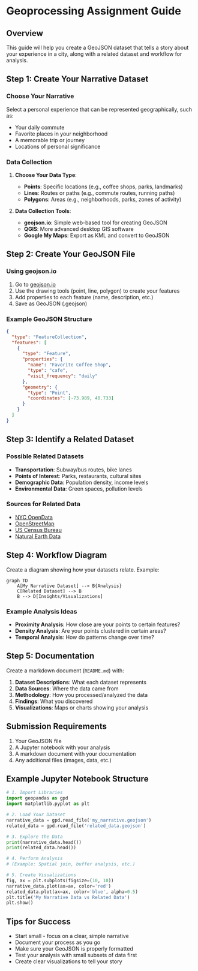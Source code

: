 # Geoprocessing Assignment Guide

## Overview
This guide will help you create a GeoJSON dataset that tells a story about your experience in a city, along with a related dataset and workflow for analysis.

## Step 1: Create Your Narrative Dataset

### Choose Your Narrative
Select a personal experience that can be represented geographically, such as:
- Your daily commute
- Favorite places in your neighborhood
- A memorable trip or journey
- Locations of personal significance

### Data Collection
1. **Choose Your Data Type**:
   - **Points**: Specific locations (e.g., coffee shops, parks, landmarks)
   - **Lines**: Routes or paths (e.g., commute routes, running paths)
   - **Polygons**: Areas (e.g., neighborhoods, parks, zones of activity)

2. **Data Collection Tools**:
   - **geojson.io**: Simple web-based tool for creating GeoJSON
   - **QGIS**: More advanced desktop GIS software
   - **Google My Maps**: Export as KML and convert to GeoJSON

## Step 2: Create Your GeoJSON File

### Using geojson.io
1. Go to [geojson.io](https://geojson.io/)
2. Use the drawing tools (point, line, polygon) to create your features
3. Add properties to each feature (name, description, etc.)
4. Save as GeoJSON (.geojson)

### Example GeoJSON Structure
```json
{
  "type": "FeatureCollection",
  "features": [
    {
      "type": "Feature",
      "properties": {
        "name": "Favorite Coffee Shop",
        "type": "cafe",
        "visit_frequency": "daily"
      },
      "geometry": {
        "type": "Point",
        "coordinates": [-73.989, 40.733]
      }
    }
  ]
}
```

## Step 3: Identify a Related Dataset

### Possible Related Datasets
- **Transportation**: Subway/bus routes, bike lanes
- **Points of Interest**: Parks, restaurants, cultural sites
- **Demographic Data**: Population density, income levels
- **Environmental Data**: Green spaces, pollution levels

### Sources for Related Data
- [NYC OpenData](https://opendata.cityofnewyork.us/)
- [OpenStreetMap](https://www.openstreetmap.org/)
- [US Census Bureau](https://www.census.gov/)
- [Natural Earth Data](https://www.naturalearthdata.com/)

## Step 4: Workflow Diagram

Create a diagram showing how your datasets relate. Example:

```mermaid
graph TD
    A[My Narrative Dataset] --> B{Analysis}
    C[Related Dataset] --> B
    B --> D[Insights/Visualizations]
```

### Example Analysis Ideas
- **Proximity Analysis**: How close are your points to certain features?
- **Density Analysis**: Are your points clustered in certain areas?
- **Temporal Analysis**: How do patterns change over time?

## Step 5: Documentation

Create a markdown document (`README.md`) with:
1. **Dataset Descriptions**: What each dataset represents
2. **Data Sources**: Where the data came from
3. **Methodology**: How you processed/analyzed the data
4. **Findings**: What you discovered
5. **Visualizations**: Maps or charts showing your analysis

## Submission Requirements
1. Your GeoJSON file
2. A Jupyter notebook with your analysis
3. A markdown document with your documentation
4. Any additional files (images, data, etc.)

## Example Jupyter Notebook Structure

```python
# 1. Import Libraries
import geopandas as gpd
import matplotlib.pyplot as plt

# 2. Load Your Dataset
narrative_data = gpd.read_file('my_narrative.geojson')
related_data = gpd.read_file('related_data.geojson')

# 3. Explore the Data
print(narrative_data.head())
print(related_data.head())

# 4. Perform Analysis
# (Example: Spatial join, buffer analysis, etc.)

# 5. Create Visualizations
fig, ax = plt.subplots(figsize=(10, 10))
narrative_data.plot(ax=ax, color='red')
related_data.plot(ax=ax, color='blue', alpha=0.5)
plt.title('My Narrative Data vs Related Data')
plt.show()
```

## Tips for Success
- Start small - focus on a clear, simple narrative
- Document your process as you go
- Make sure your GeoJSON is properly formatted
- Test your analysis with small subsets of data first
- Create clear visualizations to tell your story
